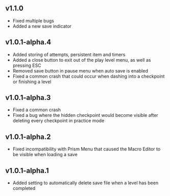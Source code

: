 ## v1.1.0

* Fixed multiple bugs
* Added a new save indicator

## v1.0.1-alpha.4

* Added storing of attempts, persistent item and timers
* Added a close button to exit out of the play level menu, as well as pressing ESC
* Removed save button in pause menu when auto save is enabled
* Fixed a common crash that could occur when dashing into a checkpoint or finishing a level

## v1.0.1-alpha.3

* Fixed a common crash
* Fixed a bug where the hidden checkpoint would become visible after deleting every checkpoint in practice mode

## v1.0.1-alpha.2

* Fixed incompatibility with Prism Menu that caused the Macro Editor to be visible when loading a save

## v1.0.1-alpha.1

* Added setting to automatically delete save file when a level has been completed